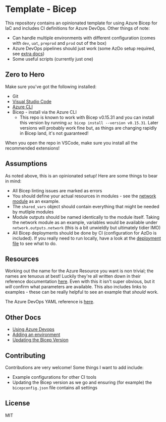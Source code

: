 # Template - Bicep

This repository contains an opinionated template for using Azure Bicep for IaC and includes CI definitions for Azure DevOps.  Other things of note:

* Can handle multiple environments with different configuration (comes with `dev`, `uat`, `preprod` and `prod` out of the box)
* Azure DevOps pipelines should just work (some AzDo setup required, see [extra docs](docs/azure-devops.md))
* Some useful scripts (currently just one)

## Zero to Hero

Make sure you've got the following installed:

* Git
* [Visual Studio Code](https://code.visualstudio.com/)
* [Azure CLI](https://docs.microsoft.com/en-us/cli/azure/install-azure-cli)
* Bicep - install via the Azure CLI
  * This repo is known to work with Bicep v0.15.31 and you can install this version by running `az bicep install --version v0.15.31`.  Later versions will probably work fine but, as things are changing rapidly in Bicep land, it's not guaranteed!

When you open the repo in VSCode, make sure you install all the recommended extensions!

## Assumptions

As noted above, this is an opinionated setup!  Here are some things to bear in mind:

* All Bicep linting issues are marked as errors
* You should define your actual resources in modules - see the [network module](modules/network.bicep) as an example.
* The `shared_vars` object should contain everything that might be needed by mutliple modules
* Module outputs should be named identically to the module itself.  Taking the network module as an example, variables would be available under `network.outputs.network` (this is a bit unwieldly but ultimately tidier IMO)
* All Bicep deployments should be done by CI (configuration for AzDo is included). If you really need to run locally, have a look at the [deployment file](build/deploy.yml) to see what to do.

## Resources

Working out the name for the Azure Resource you want is non trivial; the names are tenuous at best!  Luckily they're all written down in their reference documentation [here](https://docs.microsoft.com/en-us/azure/templates/).  Even with this it isn't super obvious, but it _will_ confirm what parameters are available.  This also includes links to examples - these can be really helpful to see an example that _should_ work.

The Azure DevOps YAML reference is [here](https://learn.microsoft.com/en-us/azure/devops/pipelines/yaml-schema/?view=azure-pipelines).

## Other Docs

* [Using Azure Devops](./docs/azure-devops.md)
* [Adding an environment](./docs/add-new-environment.md)
* [Updating the Bicep Version](./docs/updating-bicep-version.md)

## Contributing

Contributions are very welcome!  Some things I want to add include:

* Example configurations for other CI tools
* Updating the Bicep version as we go and ensuring (for example) the `bicepconfig.json` file contains all settings

## License

MIT

